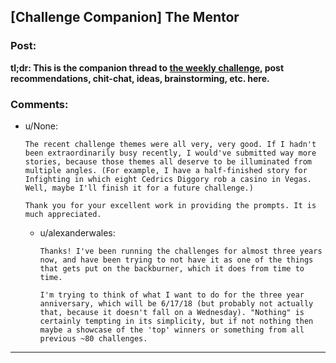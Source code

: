 ## [Challenge Companion] The Mentor

### Post:

**tl;dr: This is the companion thread to [the weekly challenge](https://www.reddit.com/r/rational/comments/7z8jb8/biweekly_challenge_the_mentor/), post recommendations, chit-chat, ideas, brainstorming, etc. here.**

### Comments:

- u/None:
  ```
  The recent challenge themes were all very, very good. If I hadn't been extraordinarily busy recently, I would've submitted way more stories, because those themes all deserve to be illuminated from multiple angles. (For example, I have a half-finished story for Infighting in which eight Cedrics Diggory rob a casino in Vegas. Well, maybe I'll finish it for a future challenge.)

  Thank you for your excellent work in providing the prompts. It is much appreciated.
  ```

  - u/alexanderwales:
    ```
    Thanks! I've been running the challenges for almost three years now, and have been trying to not have it as one of the things that gets put on the backburner, which it does from time to time.

    I'm trying to think of what I want to do for the three year anniversary, which will be 6/17/18 (but probably not actually that, because it doesn't fall on a Wednesday). "Nothing" is certainly tempting in its simplicity, but if not nothing then maybe a showcase of the 'top' winners or something from all previous ~80 challenges.
    ```

---

